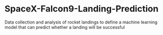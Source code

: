 # SpaceX-Falcon9-Landing-Prediction
Data collection and analysis of rocket landings to define a machine learning model that can predict whether a landing will be successful
